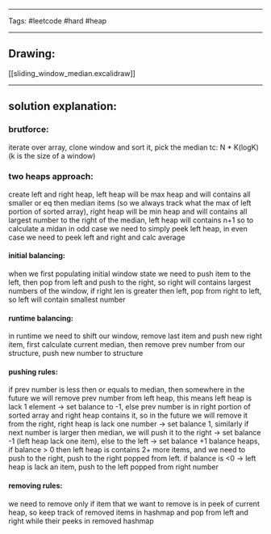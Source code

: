 

----

Tags: #leetcode #hard #heap

----

## Drawing:
[[sliding_window_median.excalidraw]]

----


## solution explanation:
### brutforce:
iterate over array, clone window and sort it, pick the median
tc: N * K(logK) (k is the size of a window)
### two heaps approach:
create left and right heap, left heap will be max heap and will contains all smaller or eq then median items (so we always track what the max of left portion of sorted array), right heap will be min heap and will contains all largest number to the right of the median, left heap will contains n+1 so to calculate a midan in odd case we need to simply peek left heap, in even case we need to peek left and right and calc average
#### initial balancing:
when we first populating initial window state we need to push item to the left, then pop from left and push to the right, so right will contains largest numbers of the window, if right len is greater then left, pop from right to left, so left will contain smallest number
#### runtime balancing:
in runtime we need to shift our window, remove last item and push new right item, first calculate current median, then remove prev number from our structure, push new number to structure
#### pushing rules:
if prev number is less then or equals to median, then somewhere in the future we will remove prev number from left heap, this means left heap is lack 1 element -> set balance to -1, else prev number is in right portion of sorted array and right heap contains it, so in the future we will remove it from the right, right heap is lack one number -> set balance 1,
similarly if next number is larger then median, we will push it to the right -> set balance -1 (left heap lack one item), else to the left -> set balance +1
balance heaps, if balance > 0 then left heap is contains 2+ more items, and we need to push to the right, push to the right popped from left. if balance is <0 -> left heap is lack an item, push to the left popped from right number
#### removing rules:
we need to remove only if item that we want to remove is in peek of current heap, so keep track of removed items in hashmap and pop from left and right while their peeks in removed hashmap